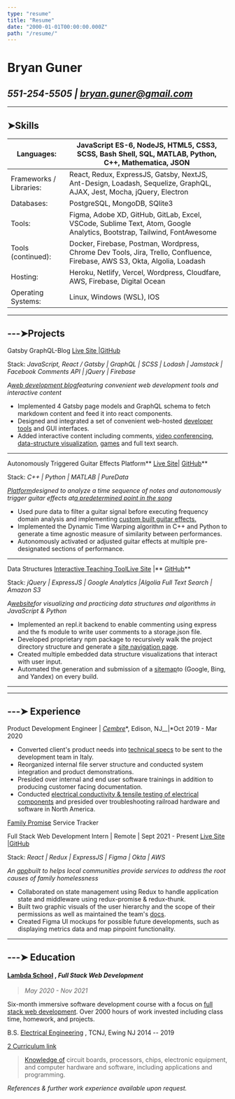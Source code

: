 ```yaml
---
type: "resume"
title: "Resume"
date: "2000-01-01T00:00:00.000Z"
path: "/resume/"
---
```


# Bryan Guner

## [](https://github.com/bgoonz#551-254-5505--bryangunergmailcom)_551-254-5505 | <bryan.guner@gmail.com>_

---

## [](https://github.com/bgoonz#skills) ➤Skills

| Languages:              | JavaScript ES-6, NodeJS, HTML5, CSS3, SCSS, Bash Shell, SQL, MATLAB, Python, C++, Mathematica, JSON                        |
| ----------------------- | -------------------------------------------------------------------------------------------------------------------------- |
| Frameworks / Libraries: | React, Redux, ExpressJS, Gatsby, NextJS, Ant-Design, Loadash, Sequelize, GraphQL, AJAX, Jest, Mocha, jQuery, Electron      |
| Databases:              | PostgreSQL, MongoDB, SQlite3                                                                                               |
| Tools:                  | Figma, Adobe XD, GitHub, GitLab, Excel, VSCode, Sublime Text, Atom, Google Analytics, Bootstrap, Tailwind, FontAwesome     |
| Tools (continued):      | Docker, Firebase, Postman, Wordpress, Chrome Dev Tools, Jira, Trello, Confluence, Firebase, AWS S3, Okta, Algolia, Loadash |
| Hosting:                | Heroku, Netlify, Vercel, Wordpress, Cloudfare, AWS, Firebase, Digital Ocean                                                |
| Operating Systems:      | Linux, Windows (WSL), IOS                                                                                                  |

---

## [](https://github.com/bgoonz#projects) ---➤Projects

Gatsby GraphQL-Blog [Live Site |](https://bgoonz-blog.netlify.app/)[GitHub](https://github.com/bgoonz/BGOONZ_BLOG_2.0)

Stack: _JavaScript, React / Gatsby | GraphQL | SCSS | Lodash | Jamstack | Facebook Comments API | jQuery | Firebase_

_A_[_web development blog_](https://bgoonz-blog.netlify.app/)_featuring convenient web development tools and interactive content_

- Implemented 4 Gatsby page models and GraphQL schema to fetch markdown content and feed it into react components.
- Designed and integrated a set of convenient web-hosted [developer tools](https://bgoonz-blog.netlify.app/docs/tools/) and GUI interfaces.
- Added interactive content including comments, [video conferencing](https://bgoonz-blog.netlify.app/docs/interact/video-chat/), [data-structure visualization](https://bgoonz-blog.netlify.app/docs/interact/other-sites/), [games](https://bgoonz-blog.netlify.app/docs/interact/) and full text search.

---

Autonomously Triggered Guitar Effects Platform** [Live Site](https://bgoonz.github.io/Revamped-Automatic-Guitar-Effect-Triggering/)| [GitHub](https://github.com/bgoonz/Revamped-Automatic-Guitar-Effect-Triggering/tree/master/Triggered-Guitar-Effects-Platform)**

Stack: _C++ | Python | MATLAB | PureData_

[_Platform_](https://bgoonz.github.io/Revamped-Automatic-Guitar-Effect-Triggering/SR%20Project%20II%20Presentation.pdf)_designed to analyze a time sequence of notes and autonomously trigger guitar effects at_[_a predetermined point in the song_](https://youtu.be/pRKjaprdWx4)

- Used pure data to filter a guitar signal before executing frequency domain analysis and implementing [custom built guitar effects.](https://youtu.be/krRVGoK9NcA)
- Implemented the Dynamic Time Warping algorithm in C++ and Python to generate a time agnostic measure of similarity between performances.
- Autonomously activated or adjusted guitar effects at multiple pre-designated sections of performance.

---

Data Structures [Interactive Teaching Tool](https://ds-algo-official.netlify.app/)[Live Site](https://ds-algo-official.netlify.app/) |** [GitHub](https://github.com/bgoonz/DS-ALGO-OFFICIAL)**

Stack: _jQuery | ExpressJS | Google Analytics |Algolia Full Text Search | Amazon S3_

_A_[_website_](https://youtu.be/onquAh1Bl0g)_for visualizing and practicing data structures and algorithms in JavaScript & Python_

- Implemented an repl.it backend to enable commenting using express and the fs module to write user comments to a storage.json file.
- Developed proprietary npm package to recursively walk the project directory structure and generate a [site navigation page](https://ds-algo-official.netlify.app/sitemap.html).
- Created multiple embedded data structure visualizations that interact with user input.
- Automated the generation and submission of a [sitemap](https://ds-algo-official.netlify.app/sitemap.xml)to (Google, Bing, and Yandex) on every build.

---

---

## [](https://github.com/bgoonz#-experience) ---➤ Experience

Product Development Engineer | [_Cembre_](https://www.cembre.com/)*, Edison, NJ\_\_|*Oct 2019 - Mar 2020

- Converted client's product needs into [technical specs](https://www.cembre.com/family/details/5202) to be sent to the development team in Italy.
- Reorganized internal file server structure and conducted system integration and product demonstrations.
- Presided over internal and end user software trainings in addition to producing customer facing documentation.
- Conducted [electrical conductivity & tensile testing of electrical components](https://drive.google.com/drive/folders/1USAQtiQ3jLm3fiRCxIm4TEkWGlq4fO6j?usp=sharing) and presided over troubleshooting railroad hardware and software in North America.

[Family Promise](https://familypromise.org/) Service Tracker

Full Stack Web Development Intern | Remote | Sept 2021 - Present [Live Site |](https://a.familypromiseservicetracker.dev/)[GitHub](https://github.com/Lambda-School-Labs/family-promise-service-tracker-fe-a)

Stack: _React | Redux | ExpressJS | Figma | Okta | AWS_

*An [*app*](https://bryan-guner.gitbook.io/lambda-labs/navigation/roadmap)built to helps local communities provide services to address the root causes of family homelessness*

- Collaborated on state management using Redux to handle application state and middleware using redux-promise & redux-thunk.
- Built two graphic visuals of the user hierarchy and the scope of their permissions as well as maintained the team's [docs](https://bryan-guner.gitbook.io/my-docs/v/lambda-labs/).
- Created Figma UI mockups for possible future developments, such as displaying metrics data and map pinpoint functionality.

---

## [](https://github.com/bgoonz#-education) ---➤ Education

#### [](https://github.com/bgoonz#lambda-school--full-stack-web-development)[Lambda School](https://www.credly.com/badges/bd145ba3-0f09-42fc-8d1f-a3bc4e0a46b4/public_url) , _Full Stack Web Development_

> _May 2020 - Nov 2021_

Six-month immersive software development course with a focus on [full stack web development](https://gist.github.com/bgoonz/17494dab0042a6f70eda7929c08c878f). Over 2000 hours of work invested including class time, homework, and projects.

B.S. [Electrical Engineering](https://electrical-computerengineering.tcnj.edu/) , TCNJ, Ewing NJ 2014 -- 2019

[2 Curriculum link](https://github.com/bgoonz/random-static-html-page-deploy/blob/master/ElectricalEngineeringCurriculum.pdf)

> [Knowledge of](https://bryan-guner.gitbook.io/my-docs/v/electrical-engineering/) circuit boards, processors, chips, electronic equipment, and computer hardware and software, including applications and programming.

_References & further work experience available upon request._
